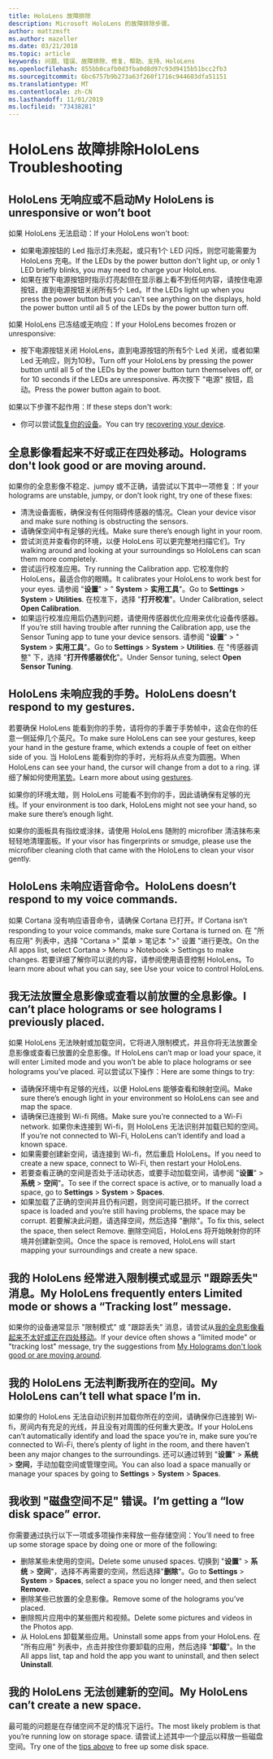 ```yaml
---
title: HoloLens 故障排除
description: Microsoft HoloLens 的故障排除步骤。
author: mattzmsft
ms.author: mazeller
ms.date: 03/21/2018
ms.topic: article
keywords: 问题、错误、故障排除、修复、帮助、支持、HoloLens
ms.openlocfilehash: 855bb0cafb0d3fba0d8d97c93d9415b51bcc2fb3
ms.sourcegitcommit: 6bc6757b9b273a63f260f1716c944603dfa51151
ms.translationtype: MT
ms.contentlocale: zh-CN
ms.lasthandoff: 11/01/2019
ms.locfileid: "73438281"
---
```

# <a name="hololens-troubleshooting"></a><span data-ttu-id="41354-104">HoloLens 故障排除</span><span class="sxs-lookup"><span data-stu-id="41354-104">HoloLens Troubleshooting</span></span>

## <a name="my-hololens-is-unresponsive-or-wont-boot"></a><span data-ttu-id="41354-105">HoloLens 无响应或不启动</span><span class="sxs-lookup"><span data-stu-id="41354-105">My HoloLens is unresponsive or won’t boot</span></span>

<span data-ttu-id="41354-106">如果 HoloLens 无法启动：</span><span class="sxs-lookup"><span data-stu-id="41354-106">If your HoloLens won't boot:</span></span>
* <span data-ttu-id="41354-107">如果电源按钮的 Led 指示灯未亮起，或只有1个 LED 闪烁，则您可能需要为 HoloLens 充电。</span><span class="sxs-lookup"><span data-stu-id="41354-107">If the LEDs by the power button don't light up, or only 1 LED briefly blinks, you may need to charge your HoloLens.</span></span>
* <span data-ttu-id="41354-108">如果在按下电源按钮时指示灯亮起但在显示器上看不到任何内容，请按住电源按钮，直到电源按钮关闭所有5个 Led。</span><span class="sxs-lookup"><span data-stu-id="41354-108">If the LEDs light up when you press the power button but you can't see anything on the displays, hold the power button until all 5 of the LEDs by the power button turn off.</span></span>

<span data-ttu-id="41354-109">如果 HoloLens 已冻结或无响应：</span><span class="sxs-lookup"><span data-stu-id="41354-109">If your HoloLens becomes frozen or unresponsive:</span></span>
* <span data-ttu-id="41354-110">按下电源按钮关闭 HoloLens，直到电源按钮的所有5个 Led 关闭，或者如果 Led 无响应，则为10秒。</span><span class="sxs-lookup"><span data-stu-id="41354-110">Turn off your HoloLens by pressing the power button until all 5 of the LEDs by the power button turn themselves off, or for 10 seconds if the LEDs are unresponsive.</span></span> <span data-ttu-id="41354-111">再次按下 "电源" 按钮，启动。</span><span class="sxs-lookup"><span data-stu-id="41354-111">Press the power button again to boot.</span></span>

<span data-ttu-id="41354-112">如果以下步骤不起作用：</span><span class="sxs-lookup"><span data-stu-id="41354-112">If these steps don't work:</span></span>
* <span data-ttu-id="41354-113">你可以尝试[恢复你的设备](reset-or-recover-your-hololens.md)。</span><span class="sxs-lookup"><span data-stu-id="41354-113">You can try [recovering your device](reset-or-recover-your-hololens.md).</span></span>

## <a name="holograms-dont-look-good-or-are-moving-around"></a><span data-ttu-id="41354-114">全息影像看起来不好或正在四处移动。</span><span class="sxs-lookup"><span data-stu-id="41354-114">Holograms don't look good or are moving around.</span></span>

<span data-ttu-id="41354-115">如果你的全息影像不稳定、jumpy 或不正确，请尝试以下其中一项修复：</span><span class="sxs-lookup"><span data-stu-id="41354-115">If your holograms are unstable, jumpy, or don’t look right, try one of these fixes:</span></span>
* <span data-ttu-id="41354-116">清洗设备面板，确保没有任何阻碍传感器的情况。</span><span class="sxs-lookup"><span data-stu-id="41354-116">Clean your device visor and make sure nothing is obstructing the sensors.</span></span>
* <span data-ttu-id="41354-117">请确保空间中有足够的光线。</span><span class="sxs-lookup"><span data-stu-id="41354-117">Make sure there’s enough light in your room.</span></span>
* <span data-ttu-id="41354-118">尝试浏览并查看你的环境，以便 HoloLens 可以更完整地扫描它们。</span><span class="sxs-lookup"><span data-stu-id="41354-118">Try walking around and looking at your surroundings so HoloLens can scan them more completely.</span></span>
* <span data-ttu-id="41354-119">尝试运行校准应用。</span><span class="sxs-lookup"><span data-stu-id="41354-119">Try running the Calibration app.</span></span> <span data-ttu-id="41354-120">它校准你的 HoloLens，最适合你的眼睛。</span><span class="sxs-lookup"><span data-stu-id="41354-120">It calibrates your HoloLens to work best for your eyes.</span></span> <span data-ttu-id="41354-121">请参阅 "**设置**" > " **System** > **实用工具**"。</span><span class="sxs-lookup"><span data-stu-id="41354-121">Go to **Settings** > **System** > **Utilities**.</span></span> <span data-ttu-id="41354-122">在校准下，选择 "**打开校准**"。</span><span class="sxs-lookup"><span data-stu-id="41354-122">Under Calibration, select **Open Calibration**.</span></span>
* <span data-ttu-id="41354-123">如果运行校准应用后仍遇到问题，请使用传感器优化应用来优化设备传感器。</span><span class="sxs-lookup"><span data-stu-id="41354-123">If you’re still having trouble after running the Calibration app, use the Sensor Tuning app to tune your device sensors.</span></span> <span data-ttu-id="41354-124">请参阅 "**设置**" > " **System** > **实用工具**"。</span><span class="sxs-lookup"><span data-stu-id="41354-124">Go to **Settings** > **System** > **Utilities**.</span></span> <span data-ttu-id="41354-125">在 "传感器调整" 下，选择 "**打开传感器优化**"。</span><span class="sxs-lookup"><span data-stu-id="41354-125">Under Sensor tuning, select **Open Sensor Tuning**.</span></span>

## <a name="hololens-doesnt-respond-to-my-gestures"></a><span data-ttu-id="41354-126">HoloLens 未响应我的手势。</span><span class="sxs-lookup"><span data-stu-id="41354-126">HoloLens doesn’t respond to my gestures.</span></span>

<span data-ttu-id="41354-127">若要确保 HoloLens 能看到你的手势，请将你的手置于手势帧中，这会在你的任意一侧延伸几个英尺。</span><span class="sxs-lookup"><span data-stu-id="41354-127">To make sure HoloLens can see your gestures, keep your hand in the gesture frame, which extends a couple of feet on either side of you.</span></span> <span data-ttu-id="41354-128">当 HoloLens 能看到你的手时，光标将从点变为圆圈。</span><span class="sxs-lookup"><span data-stu-id="41354-128">When HoloLens can see your hand, the cursor will change from a dot to a ring.</span></span> <span data-ttu-id="41354-129">详细了解如何使用[笔势](gaze-and-commit.md#composite-gestures)。</span><span class="sxs-lookup"><span data-stu-id="41354-129">Learn more about using [gestures](gaze-and-commit.md#composite-gestures).</span></span>

<span data-ttu-id="41354-130">如果你的环境太暗，则 HoloLens 可能看不到你的手，因此请确保有足够的光线。</span><span class="sxs-lookup"><span data-stu-id="41354-130">If your environment is too dark, HoloLens might not see your hand, so make sure there’s enough light.</span></span>

<span data-ttu-id="41354-131">如果你的面板具有指纹或涂抹，请使用 HoloLens 随附的 microfiber 清洁抹布来轻轻地清理面板。</span><span class="sxs-lookup"><span data-stu-id="41354-131">If your visor has fingerprints or smudge, please use the microfiber cleaning cloth that came with the HoloLens to clean your visor gently.</span></span>

## <a name="hololens-doesnt-respond-to-my-voice-commands"></a><span data-ttu-id="41354-132">HoloLens 未响应语音命令。</span><span class="sxs-lookup"><span data-stu-id="41354-132">HoloLens doesn’t respond to my voice commands.</span></span>

<span data-ttu-id="41354-133">如果 Cortana 没有响应语音命令，请确保 Cortana 已打开。</span><span class="sxs-lookup"><span data-stu-id="41354-133">If Cortana isn’t responding to your voice commands, make sure Cortana is turned on.</span></span> <span data-ttu-id="41354-134">在 "所有应用" 列表中，选择 "Cortana >" 菜单 > 笔记本 ">" 设置 "进行更改。</span><span class="sxs-lookup"><span data-stu-id="41354-134">On the All apps list, select Cortana > Menu > Notebook > Settings to make changes.</span></span> <span data-ttu-id="41354-135">若要详细了解你可以说的内容，请参阅使用语音控制 HoloLens。</span><span class="sxs-lookup"><span data-stu-id="41354-135">To learn more about what you can say, see Use your voice to control HoloLens.</span></span>

## <a name="i-cant-place-holograms-or-see-holograms-i-previously-placed"></a><span data-ttu-id="41354-136">我无法放置全息影像或查看以前放置的全息影像。</span><span class="sxs-lookup"><span data-stu-id="41354-136">I can’t place holograms or see holograms I previously placed.</span></span>

<span data-ttu-id="41354-137">如果 HoloLens 无法映射或加载空间，它将进入限制模式，并且你将无法放置全息影像或查看已放置的全息影像。</span><span class="sxs-lookup"><span data-stu-id="41354-137">If HoloLens can’t map or load your space, it will enter Limited mode and you won’t be able to place holograms or see holograms you’ve placed.</span></span> <span data-ttu-id="41354-138">可以尝试以下操作：</span><span class="sxs-lookup"><span data-stu-id="41354-138">Here are some things to try:</span></span>
* <span data-ttu-id="41354-139">请确保环境中有足够的光线，以便 HoloLens 能够查看和映射空间。</span><span class="sxs-lookup"><span data-stu-id="41354-139">Make sure there’s enough light in your environment so HoloLens can see and map the space.</span></span>
* <span data-ttu-id="41354-140">请确保已连接到 Wi-fi 网络。</span><span class="sxs-lookup"><span data-stu-id="41354-140">Make sure you’re connected to a Wi-Fi network.</span></span> <span data-ttu-id="41354-141">如果你未连接到 Wi-fi，则 HoloLens 无法识别并加载已知的空间。</span><span class="sxs-lookup"><span data-stu-id="41354-141">If you’re not connected to Wi-Fi, HoloLens can’t identify and load a known space.</span></span>
* <span data-ttu-id="41354-142">如果需要创建新空间，请连接到 Wi-fi，然后重启 HoloLens。</span><span class="sxs-lookup"><span data-stu-id="41354-142">If you need to create a new space, connect to Wi-Fi, then restart your HoloLens.</span></span>
* <span data-ttu-id="41354-143">若要查看正确的空间是否处于活动状态，或要手动加载空间，请参阅 "**设置**" > **系统** > **空间**"。</span><span class="sxs-lookup"><span data-stu-id="41354-143">To see if the correct space is active, or to manually load a space, go to **Settings** > **System** > **Spaces**.</span></span>
* <span data-ttu-id="41354-144">如果加载了正确的空间并且仍有问题，则空间可能已损坏。</span><span class="sxs-lookup"><span data-stu-id="41354-144">If the correct space is loaded and you’re still having problems, the space may be corrupt.</span></span> <span data-ttu-id="41354-145">若要解决此问题，请选择空间，然后选择 "删除"。</span><span class="sxs-lookup"><span data-stu-id="41354-145">To fix this, select the space, then select Remove.</span></span> <span data-ttu-id="41354-146">删除空间后，HoloLens 将开始映射你的环境并创建新空间。</span><span class="sxs-lookup"><span data-stu-id="41354-146">Once the space is removed, HoloLens will start mapping your surroundings and create a new space.</span></span>

## <a name="my-hololens-frequently-enters-limited-mode-or-shows-a-tracking-lost-message"></a><span data-ttu-id="41354-147">我的 HoloLens 经常进入限制模式或显示 "跟踪丢失" 消息。</span><span class="sxs-lookup"><span data-stu-id="41354-147">My HoloLens frequently enters Limited mode or shows a “Tracking lost” message.</span></span>

<span data-ttu-id="41354-148">如果你的设备通常显示 "限制模式" 或 "跟踪丢失" 消息，请尝试从[我的全息影像看起来不太好或正在四处移动](#holograms-dont-look-good-or-are-moving-around)。</span><span class="sxs-lookup"><span data-stu-id="41354-148">If your device often shows a "limited mode" or "tracking lost" message, try the suggestions from [My Holograms don't look good or are moving around](#holograms-dont-look-good-or-are-moving-around).</span></span>

## <a name="my-hololens-cant-tell-what-space-im-in"></a><span data-ttu-id="41354-149">我的 HoloLens 无法判断我所在的空间。</span><span class="sxs-lookup"><span data-stu-id="41354-149">My HoloLens can’t tell what space I’m in.</span></span>

<span data-ttu-id="41354-150">如果你的 HoloLens 无法自动识别并加载你所在的空间，请确保你已连接到 Wi-fi，房间内有充足的光线，并且没有对周围的任何重大更改。</span><span class="sxs-lookup"><span data-stu-id="41354-150">If your HoloLens can’t automatically identify and load the space you’re in, make sure you’re connected to Wi-Fi, there’s plenty of light in the room, and there haven’t been any major changes to the surroundings.</span></span> <span data-ttu-id="41354-151">还可以通过转到 "**设置**" > **系统** > **空间**，手动加载空间或管理空间。</span><span class="sxs-lookup"><span data-stu-id="41354-151">You can also load a space manually or manage your spaces by going to **Settings** > **System** > **Spaces**.</span></span>

## <a name="im-getting-a-low-disk-space-error"></a><span data-ttu-id="41354-152">我收到 "磁盘空间不足" 错误。</span><span class="sxs-lookup"><span data-stu-id="41354-152">I’m getting a “low disk space” error.</span></span>

<span data-ttu-id="41354-153">你需要通过执行以下一项或多项操作来释放一些存储空间：</span><span class="sxs-lookup"><span data-stu-id="41354-153">You’ll need to free up some storage space by doing one or more of the following:</span></span>
* <span data-ttu-id="41354-154">删除某些未使用的空间。</span><span class="sxs-lookup"><span data-stu-id="41354-154">Delete some unused spaces.</span></span> <span data-ttu-id="41354-155">切换到 "**设置**" > **系统** > **空间**"，选择不再需要的空间，然后选择"**删除**"。</span><span class="sxs-lookup"><span data-stu-id="41354-155">Go to **Settings** > **System** > **Spaces**, select a space you no longer need, and then select **Remove**.</span></span>
* <span data-ttu-id="41354-156">删除某些已放置的全息影像。</span><span class="sxs-lookup"><span data-stu-id="41354-156">Remove some of the holograms you’ve placed.</span></span>
* <span data-ttu-id="41354-157">删除照片应用中的某些图片和视频。</span><span class="sxs-lookup"><span data-stu-id="41354-157">Delete some pictures and videos in the Photos app.</span></span>
* <span data-ttu-id="41354-158">从 HoloLens 卸载某些应用。</span><span class="sxs-lookup"><span data-stu-id="41354-158">Uninstall some apps from your HoloLens.</span></span> <span data-ttu-id="41354-159">在 "所有应用" 列表中，点击并按住你要卸载的应用，然后选择 "**卸载**"。</span><span class="sxs-lookup"><span data-stu-id="41354-159">In the All apps list, tap and hold the app you want to uninstall, and then select **Uninstall**.</span></span>

## <a name="my-hololens-cant-create-a-new-space"></a><span data-ttu-id="41354-160">我的 HoloLens 无法创建新的空间。</span><span class="sxs-lookup"><span data-stu-id="41354-160">My HoloLens can’t create a new space.</span></span>

<span data-ttu-id="41354-161">最可能的问题是在存储空间不足的情况下运行。</span><span class="sxs-lookup"><span data-stu-id="41354-161">The most likely problem is that you’re running low on storage space.</span></span> <span data-ttu-id="41354-162">请尝试上述其中一个[提示](#im-getting-a-low-disk-space-error)以释放一些磁盘空间。</span><span class="sxs-lookup"><span data-stu-id="41354-162">Try one of the [tips above](#im-getting-a-low-disk-space-error) to free up some disk space.</span></span>
